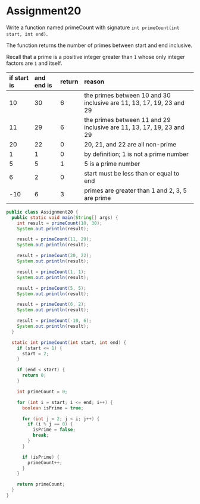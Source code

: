 # Assignment20

Write a function named primeCount with signature `int primeCount(int start, int end)`.

The function returns the number of primes between start and end inclusive.

Recall that a prime is a positive integer greater than `1` whose only integer factors are `1` and itself.

| if start is | and end is | return | reason |
|:-------------|:-------------|:-------------|:-------------|
| 10 | 30 | 6 | the primes between 10 and 30 inclusive are 11, 13, 17, 19, 23 and 29 |
| 11 | 29 | 6 | the primes between 11 and 29 inclusive are 11, 13, 17, 19, 23 and 29 |
| 20 | 22 | 0 | 20, 21, and 22 are all non-prime |
| 1 | 1 | 0 | by definition; 1 is not a prime number |
| 5 | 5 | 1 | 5 is a prime number |
| 6 | 2 | 0 | start must be less than or equal to end |
| -10 | 6 | 3 | primes are greater than 1 and 2, 3, 5 are prime |

```java
public class Assignment20 {
  public static void main(String[] args) {
    int result = primeCount(10, 30);
    System.out.println(result);

    result = primeCount(11, 29);
    System.out.println(result);

    result = primeCount(20, 22);
    System.out.println(result);

    result = primeCount(1, 1);
    System.out.println(result);

    result = primeCount(5, 5);
    System.out.println(result);

    result = primeCount(6, 2);
    System.out.println(result);

    result = primeCount(-10, 6);
    System.out.println(result);
  }

  static int primeCount(int start, int end) {
    if (start <= 1) {
      start = 2;
    }

    if (end < start) {
      return 0;
    }

    int primeCount = 0;

    for (int i = start; i <= end; i++) {
      boolean isPrime = true;

      for (int j = 2; j < i; j++) {
        if (i % j == 0) {
          isPrime = false;
          break;
        }
      }

      if (isPrime) {
        primeCount++;
      }
    }

    return primeCount;
  }
}
```
